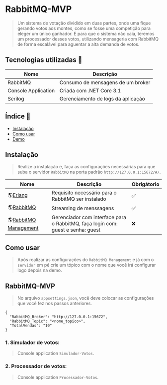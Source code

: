 # RabbitMQ-MVP
> Um sistema de votação dividido em duas partes, onde uma fique gerando votos aos montes, como se fosse uma competição para eleger um único ganhador.
> E para que o sistema não caia, teremos um processador desses votos, utilizando mensageria com RabbitMQ de forma escalável para aguentar a alta demanda de votos.

## Tecnologias utilizadas :rocket:

| Nome   | Descrição                  |
| ---------- |  --------------------- |
| RabbitMQ  | Consumo de mensagens de um broker |
| Console Application | Criada com .NET Core 3.1    |
| Serilog   |  Gerenciamento de logs da aplicação   |

## Índice :pencil:

* [Instalação](#instalação)
* [Como usar](#como-usar)
* [Demo](#rabbitmq-mvp)

## Instalação
> Realize a instalação e, faça as configurações necessárias para que suba o servidor `RabbitMQ` na porta padrão `http://127.0.0.1:15672/#/`.

| Nome   | Descrição                    | Obrigátorio               |
| ---------- | ------------------------------ | --------------------- |
| 🌎[Erlang](https://www.erlang.org/downloads)       |     Requisito necessário para o RabbitMQ ser instalado            |:white_check_mark: |
| 🌎[RabbitMQ](https://www.rabbitmq.com/download.html)        |     Streaming de menssagens        |      :white_check_mark:     |
| 🌎[RabbitMQ Management](http://127.0.0.1:15672/#/)   |        Gerenciador com interface para o RabbitMQ, faça login com: guest e senha: guest      | :x: |

## Como usar
> Após realizar as configurações do `RabbitMQ Management` e já com o `servidor` em pé crie um tópico com o nome que você irá configurar logo depois na demo.


## RabbitMQ-MVP 
> No arquivo `appsettings.json`, você deve colocar as configurações que você fez nos passos anteriores.
```
{
  "RabbitMQ_Broker": "http://127.0.0.1:15672",
  "RabbitMQ_Topic": "<nome_topico>",
  "TotalVendas": "10"
}
```
### 1. Simulador de votos:
> Console application `Simulador-Votos`.

### 2. Processador de votos:
> Console application `Processador-Votos`.
